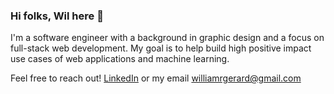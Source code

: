 ### Hi folks, Wil here 👋

I'm a software engineer with a background in graphic design and a focus on full-stack web development. My goal is to help build high positive impact use cases of web applications and machine learning.

Feel free to reach out! [LinkedIn](https://www.linkedin.com/in/wilgerard/) or my email [williamrgerard@gmail.com](williamrgerard@gmail.com)
